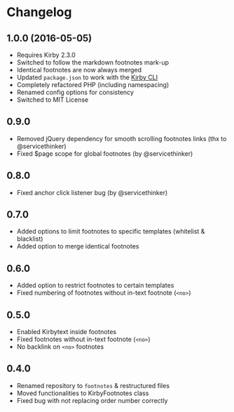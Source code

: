 # Changelog

## 1.0.0 (2016-05-05)
- Requires Kirby 2.3.0
- Switched to follow the markdown footnotes mark-up
- Identical footnotes are now always merged
- Updated `package.json` to work with the [Kirby CLI](https://github.com/getkirby/cli)
- Completely refactored PHP (including namespacing)
- Renamed config options for consistency
- Switched to MIT License

## 0.9.0
- Removed jQuery dependency for smooth scrolling footnotes links (thx to @servicethinker)
- Fixed $page scope for global footnotes (by @servicethinker)

## 0.8.0
- Fixed anchor click listener bug (by @servicethinker)

## 0.7.0
- Added options to limit footnotes to specific templates (whitelist & blacklist)
- Added option to merge identical footnotes

## 0.6.0
- Added option to restrict footnotes to certain templates
- Fixed numbering of footnotes without in-text footnote (`<no>`)

## 0.5.0
- Enabled Kirbytext inside footnotes
- Fixed footnotes without in-text footnote (`<no>`)
- No backlink on `<no>` footnotes

## 0.4.0
- Renamed repository to `footnotes` & restructured files
- Moved functionalities to KirbyFootnotes class
- Fixed bug with not replacing order number correctly
